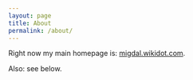 ```yaml
---
layout: page
title: About
permalink: /about/
---
```


Right now my main homepage is: [migdal.wikidot.com](http://migdal.wikidot.com/).

Also: see below.
